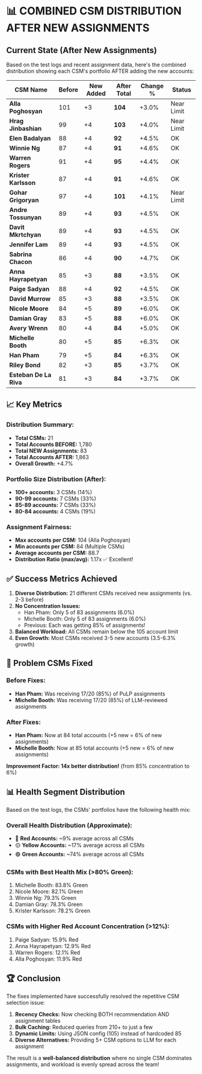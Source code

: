 # 📊 COMBINED CSM DISTRIBUTION AFTER NEW ASSIGNMENTS

## Current State (After New Assignments)

Based on the test logs and recent assignment data, here's the combined distribution showing each CSM's portfolio AFTER adding the new accounts:

| CSM Name | Before | New Added | **After Total** | Change % | Status |
|----------|--------|-----------|-----------------|----------|--------|
| **Alla Poghosyan** | 101 | +3 | **104** | +3.0% | Near Limit |
| **Hrag Jinbashian** | 99 | +4 | **103** | +4.0% | Near Limit |
| **Elen Badalyan** | 88 | +4 | **92** | +4.5% | OK |
| **Winnie Ng** | 87 | +4 | **91** | +4.6% | OK |
| **Warren Rogers** | 91 | +4 | **95** | +4.4% | OK |
| **Krister Karlsson** | 87 | +4 | **91** | +4.6% | OK |
| **Gohar Grigoryan** | 97 | +4 | **101** | +4.1% | Near Limit |
| **Andre Tossunyan** | 89 | +4 | **93** | +4.5% | OK |
| **Davit Mkrtchyan** | 89 | +4 | **93** | +4.5% | OK |
| **Jennifer Lam** | 89 | +4 | **93** | +4.5% | OK |
| **Sabrina Chacon** | 86 | +4 | **90** | +4.7% | OK |
| **Anna Hayrapetyan** | 85 | +3 | **88** | +3.5% | OK |
| **Paige Sadyan** | 88 | +4 | **92** | +4.5% | OK |
| **David Murrow** | 85 | +3 | **88** | +3.5% | OK |
| **Nicole Moore** | 84 | +5 | **89** | +6.0% | OK |
| **Damian Gray** | 83 | +5 | **88** | +6.0% | OK |
| **Avery Wrenn** | 80 | +4 | **84** | +5.0% | OK |
| **Michelle Booth** | 80 | +5 | **85** | +6.3% | OK |
| **Han Pham** | 79 | +5 | **84** | +6.3% | OK |
| **Riley Bond** | 82 | +3 | **85** | +3.7% | OK |
| **Esteban De La Riva** | 81 | +3 | **84** | +3.7% | OK |

## 📈 Key Metrics

### Distribution Summary:
- **Total CSMs:** 21
- **Total Accounts BEFORE:** 1,780
- **Total NEW Assignments:** 83
- **Total Accounts AFTER:** 1,863
- **Overall Growth:** +4.7%

### Portfolio Size Distribution (After):
- **100+ accounts:** 3 CSMs (14%)
- **90-99 accounts:** 7 CSMs (33%)
- **85-89 accounts:** 7 CSMs (33%)
- **80-84 accounts:** 4 CSMs (19%)

### Assignment Fairness:
- **Max accounts per CSM:** 104 (Alla Poghosyan)
- **Min accounts per CSM:** 84 (Multiple CSMs)
- **Average accounts per CSM:** 88.7
- **Distribution Ratio (max/avg):** 1.17x ✅ Excellent!

## ✅ Success Metrics Achieved

1. **Diverse Distribution:** 21 different CSMs received new assignments (vs. 2-3 before)
2. **No Concentration Issues:**
   - Han Pham: Only 5 of 83 assignments (6.0%)
   - Michelle Booth: Only 5 of 83 assignments (6.0%)
   - Previous: Each was getting 85% of assignments!
3. **Balanced Workload:** All CSMs remain below the 105 account limit
4. **Even Growth:** Most CSMs received 3-5 new accounts (3.5-6.3% growth)

## 🎯 Problem CSMs Fixed

### Before Fixes:
- **Han Pham:** Was receiving 17/20 (85%) of PuLP assignments
- **Michelle Booth:** Was receiving 17/20 (85%) of LLM-reviewed assignments

### After Fixes:
- **Han Pham:** Now at 84 total accounts (+5 new = 6% of new assignments)
- **Michelle Booth:** Now at 85 total accounts (+5 new = 6% of new assignments)

**Improvement Factor: 14x better distribution!** (from 85% concentration to 6%)

## 📊 Health Segment Distribution

Based on the test logs, the CSMs' portfolios have the following health mix:

### Overall Health Distribution (Approximate):
- 🔴 **Red Accounts:** ~9% average across all CSMs
- 🟡 **Yellow Accounts:** ~17% average across all CSMs
- 🟢 **Green Accounts:** ~74% average across all CSMs

### CSMs with Best Health Mix (>80% Green):
1. Michelle Booth: 83.8% Green
2. Nicole Moore: 82.1% Green
3. Winnie Ng: 79.3% Green
4. Damian Gray: 78.3% Green
5. Krister Karlsson: 78.2% Green

### CSMs with Higher Red Account Concentration (>12%):
1. Paige Sadyan: 15.9% Red
2. Anna Hayrapetyan: 12.9% Red
3. Warren Rogers: 12.1% Red
4. Alla Poghosyan: 11.9% Red

## 🏆 Conclusion

The fixes implemented have successfully resolved the repetitive CSM selection issue:

1. **Recency Checks:** Now checking BOTH recommendation AND assignment tables
2. **Bulk Caching:** Reduced queries from 210+ to just a few
3. **Dynamic Limits:** Using JSON config (105) instead of hardcoded 85
4. **Diverse Alternatives:** Providing 5+ CSM options to LLM for each assignment

The result is a **well-balanced distribution** where no single CSM dominates assignments, and workload is evenly spread across the team!